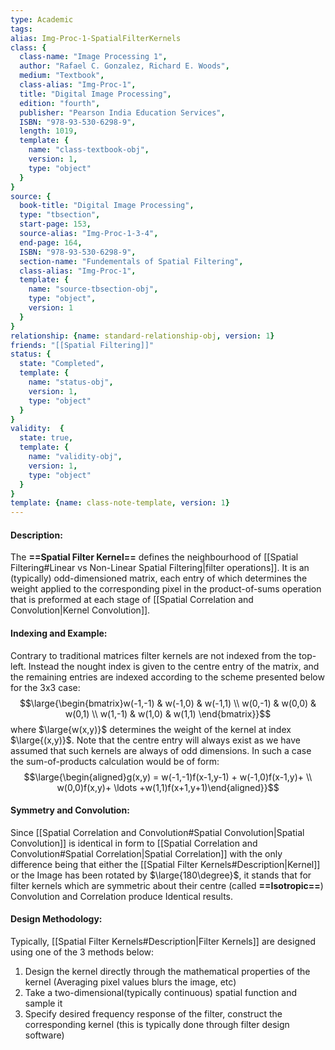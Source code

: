```yaml
---
type: Academic
tags:
alias: Img-Proc-1-SpatialFilterKernels
class: {
  class-name: "Image Processing 1",
  author: "Rafael C. Gonzalez, Richard E. Woods",
  medium: "Textbook",
  class-alias: "Img-Proc-1",
  title: "Digital Image Processing",
  edition: "fourth",
  publisher: "Pearson India Education Services",
  ISBN: "978-93-530-6298-9",
  length: 1019,
  template: {
    name: "class-textbook-obj",
    version: 1,
    type: "object"
  }
}
source: {
  book-title: "Digital Image Processing",
  type: "tbsection",
  start-page: 153,
  source-alias: "Img-Proc-1-3-4",
  end-page: 164,
  ISBN: "978-93-530-6298-9",
  section-name: "Fundementals of Spatial Filtering",
  class-alias: "Img-Proc-1",
  template: {
    name: "source-tbsection-obj",
    type: "object",
    version: 1
  }
}
relationship: {name: standard-relationship-obj, version: 1}
friends: "[[Spatial Filtering]]"
status: {
  state: "Completed",
  template: {
    name: "status-obj",
    version: 1,
    type: "object"
  }
}
validity:  {
  state: true,
  template: {
    name: "validity-obj",
    version: 1,
    type: "object"
  }
}
template: {name: class-note-template, version: 1}
---
```

#### Description: 
The **==Spatial Filter Kernel==** defines the neighbourhood of [[Spatial Filtering#Linear vs Non-Linear Spatial Filtering|filter operations]]. It is an (typically) odd-dimensioned matrix, each entry of which determines the weight applied to the corresponding pixel in the product-of-sums operation that is preformed at each stage of [[Spatial Correlation and Convolution|Kernel Convolution]].

#### Indexing and Example:
Contrary to traditional matrices filter kernels are not indexed from the top-left. Instead the nought index is given to the centre entry of the matrix, and the remaining entries are indexed according to the scheme presented below for the 3x3 case: 
$$\large{\begin{bmatrix}w(-1,-1) & w(-1,0) & w(-1,1) \\ w(0,-1) & w(0,0) & w(0,1) \\ w(1,-1) & w(1,0) & w(1,1) \end{bmatrix}}$$
where $\large{w(x,y)}$ determines the weight of the kernel at index $\large{(x,y)}$.
Note that the centre entry will always exist as we have assumed that such kernels are always of odd dimensions. In such a case the sum-of-products calculation would be of form: $$\large{\begin{aligned}g(x,y) = w(-1,-1)f(x-1,y-1) + w(-1,0)f(x-1,y)+ \\ w(0,0)f(x,y)+ \ldots +w(1,1)f(x+1,y+1)\end{aligned}}$$

#### Symmetry and Convolution:
Since [[Spatial Correlation and Convolution#Spatial Convolution|Spatial Convolution]] is identical in form to [[Spatial Correlation and Convolution#Spatial Correlation|Spatial Correlation]] with the only difference being that either the [[Spatial Filter Kernels#Description|Kernel]] or the Image has been rotated by $\large{180\degree}$, it stands that for filter kernels which are symmetric about their centre (called **==Isotropic==**) Convolution and Correlation produce Identical results.

#### Design Methodology:
Typically, [[Spatial Filter Kernels#Description|Filter Kernels]] are designed using one of the 3 methods below: 
1. Design the kernel directly through the mathematical properties of the kernel (Averaging pixel values blurs the image, etc)
2. Take a two-dimensional(typically continuous) spatial function and sample it 
3. Specify desired frequency response of the filter, construct the corresponding kernel (this is typically done through filter design software)